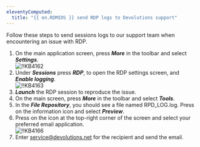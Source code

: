 ```yaml
---
eleventyComputed:
  title: "{{ en.RDMIOS }} send RDP logs to Devolutions support"
---
```

Follow these steps to send sessions logs to our support team when encountering an issue with RDP.  

1. On the main application screen, press ***More*** in the toolbar and select ***Settings***.  
![!!KB4162](https://webdevolutions.azureedge.net/docs/en/kb/KB4162.png)
1. Under ***Sessions*** press ***RDP***, to open the RDP settings screen, and ***Enable logging***.  
![!!KB4163](https://webdevolutions.azureedge.net/docs/en/kb/KB4163.png)
1. ***Launch*** the RDP session to reproduce the issue.
1. On the main screen, press ***More*** in the toolbar and select ***Tools***.
1. In the ***File Repository***, you should see a file named RPD_LOG.log. Press on the information icon and select ***Preview***.
1. Press on the icon at the top-right corner of the screen and select your preferred email application.  
![!!KB4166](https://webdevolutions.azureedge.net/docs/en/kb/KB4166.png)
1. Enter [service@devolutions.net](mailto:service@devolutions.net) for the recipient and send the email.
